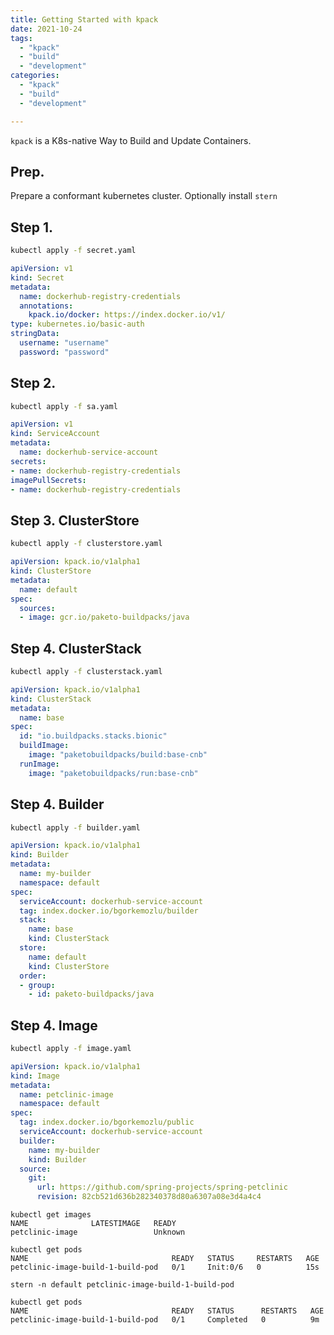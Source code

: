 ```yaml
---
title: Getting Started with kpack
date: 2021-10-24
tags:
  - "kpack"
  - "build"
  - "development"
categories:
  - "kpack"
  - "build"
  - "development"

---
```

```kpack``` is a K8s-native Way to Build and Update Containers.
<!--more-->

## Prep.

Prepare a conformant kubernetes cluster. Optionally install ```stern```
## Step 1. 

```sh
kubectl apply -f secret.yaml
```

```yaml
apiVersion: v1
kind: Secret
metadata:
  name: dockerhub-registry-credentials
  annotations:
    kpack.io/docker: https://index.docker.io/v1/
type: kubernetes.io/basic-auth
stringData:
  username: "username"
  password: "password"
```

## Step 2. 

```sh
kubectl apply -f sa.yaml
```
```yaml
apiVersion: v1
kind: ServiceAccount
metadata:
  name: dockerhub-service-account
secrets:
- name: dockerhub-registry-credentials
imagePullSecrets:
- name: dockerhub-registry-credentials
```

## Step 3. ClusterStore

```sh
kubectl apply -f clusterstore.yaml
```

```yaml
apiVersion: kpack.io/v1alpha1
kind: ClusterStore
metadata:
  name: default
spec:
  sources:
  - image: gcr.io/paketo-buildpacks/java
```

## Step 4. ClusterStack

```sh
kubectl apply -f clusterstack.yaml
```

```yaml
apiVersion: kpack.io/v1alpha1
kind: ClusterStack
metadata:
  name: base
spec:
  id: "io.buildpacks.stacks.bionic"
  buildImage:
    image: "paketobuildpacks/build:base-cnb"
  runImage:
    image: "paketobuildpacks/run:base-cnb"
```
## Step 4. Builder

```sh
kubectl apply -f builder.yaml
```

```yaml
apiVersion: kpack.io/v1alpha1
kind: Builder
metadata:
  name: my-builder
  namespace: default
spec:
  serviceAccount: dockerhub-service-account
  tag: index.docker.io/bgorkemozlu/builder
  stack:
    name: base
    kind: ClusterStack
  store:
    name: default
    kind: ClusterStore
  order:
  - group:
    - id: paketo-buildpacks/java
```

## Step 4. Image

```sh
kubectl apply -f image.yaml
```

```yaml
apiVersion: kpack.io/v1alpha1
kind: Image
metadata:
  name: petclinic-image
  namespace: default
spec:
  tag: index.docker.io/bgorkemozlu/public
  serviceAccount: dockerhub-service-account
  builder:
    name: my-builder
    kind: Builder
  source:
    git:
      url: https://github.com/spring-projects/spring-petclinic
      revision: 82cb521d636b282340378d80a6307a08e3d4a4c4
```

```terminal
kubectl get images
NAME              LATESTIMAGE   READY
petclinic-image                 Unknown
```
```terminal
kubectl get pods
NAME                                READY   STATUS     RESTARTS   AGE
petclinic-image-build-1-build-pod   0/1     Init:0/6   0          15s
```
```terminal
stern -n default petclinic-image-build-1-build-pod

```
```terminal
kubectl get pods
NAME                                READY   STATUS      RESTARTS   AGE
petclinic-image-build-1-build-pod   0/1     Completed   0          9m
```